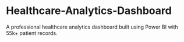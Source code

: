 # Healthcare-Analytics-Dashboard
A professional healthcare analytics dashboard built using Power BI with 55k+ patient records.
